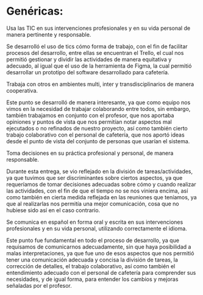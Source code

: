 # Genéricas:
Usa las TIC en sus intervenciones profesionales y en su vida personal de manera pertinente y responsable.

Se desarrolló el uso de tics cómo forma de trabajo, con el fin de facilitar procesos del desarrollo, entre ellas se encuentran el Trello, el cual nos permitió gestionar y dividir las actividades de manera equitativa y adecuado, al igual que el uso de la herramienta de Figma, la cual permitió desarrollar un prototipo del software desarrollado para cafetería. 

Trabaja con otros en ambientes multi, inter y transdisciplinarios de manera cooperativa.

Este punto se desarrolló de manera interesante, ya que como equipo nos vimos en la necesidad de trabajar colaborando entre todos, sin embargo, también trabajamos en conjunto con el profesor, que nos aportaba opiniones y puntos de vista que nos permitían notar aspectos mal ejecutados o no refinados de nuestro proyecto, así como también cierto trabajo colaborativo con el personal de cafetería, que nos aportó ideas desde el punto de vista del conjunto de personas que usarían el sistema.

Toma decisiones en su práctica profesional y personal, de manera responsable.

Durante esta entrega, se vio reflejado en la división de tareas/actividades, ya que tuvimos que ser discriminantes sobre ciertos aspectos, ya que requeríamos de tomar decisiones adecuadas sobre cómo y cuando realizar las actividades, con el fin de que el tiempo no se nos viniera encima, así como también en cierta medida reflejada en las reuniones que teníamos, ya que al realizarlas nos permitía una mejor comunicación, cosa que no hubiese sido así en el caso contrario.

Se comunica en español en forma oral y escrita en sus intervenciones profesionales y en su vida personal, utilizando correctamente el idioma.

Este punto fue fundamental en todo el proceso de desarrollo, ya que requisamos de comunicarnos adecuadamente, sin que haya posibilidad a malas interpretaciones, ya que fue uno de esos aspectos que nos permitió tener una comunicación adecuada y concisa la división de tareas, la corrección de detalles, el trabajo colaborativo, así como también el entendimiento adecuado con el personal de cafetería para comprender sus necesidades, y de igual forma, para entender los cambios y mejoras señaladas por el profesor.
